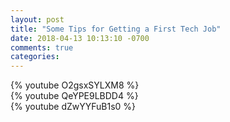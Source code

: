 ```yaml
---
layout: post
title: "Some Tips for Getting a First Tech Job"
date: 2018-04-13 10:13:10 -0700
comments: true
categories:
---
```



{% youtube O2gsxSYLXM8 %}
<br />
{% youtube QeYPE9LBDD4 %}
<br />
{% youtube dZwYYFuB1s0 %}
